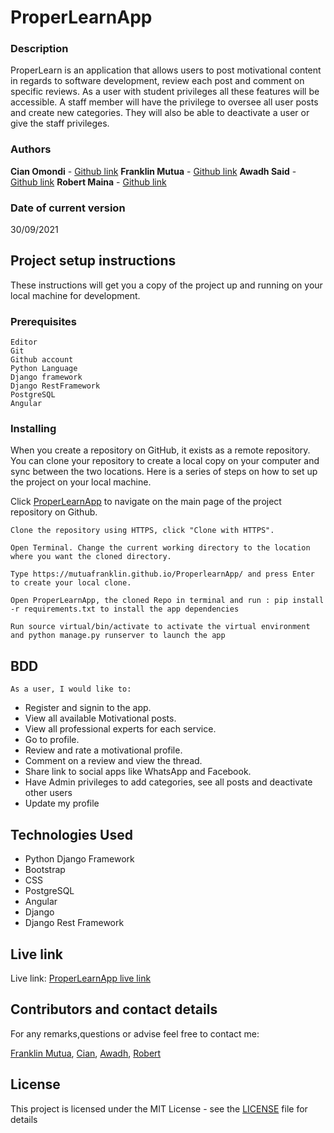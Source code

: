 # ProperLearnApp


### Description

ProperLearn is an application that allows users to post motivational content in regards to software development, review each post and comment on specific reviews. As a user with student privileges all these features will be accessible. A staff member will have the privilege to oversee all user posts and create new categories. They will also be able to deactivate a user or give the staff privileges.
### Authors

**Cian Omondi** - [Github link](https://github.com/Cian747) 
**Franklin Mutua** - [Github link](https://github.com/MutuaFranklin/)
**Awadh Said** - [Github link](https://github.com/Awadh-Awadh)
**Robert Maina** - [Github link](https://github.com/Robert-Moringa) 

### Date of current version

30/09/2021

## Project setup instructions

These instructions will get you a copy of the project up and running on your local machine for development.

### Prerequisites

```
Editor
Git
Github account
Python Language
Django framework
Django RestFramework
PostgreSQL
Angular
```

### Installing

When you create a repository on GitHub, it exists as a remote repository. You can clone your repository to create a local copy on your computer and sync between the two locations. Here is a series of steps on how to set up the project on your local machine.

Click [ProperLearnApp](https://mutuafranklin.github.io/ProperlearnApp/) to navigate on the main page of the project repository on Github.

```
Clone the repository using HTTPS, click "Clone with HTTPS".
```

```
Open Terminal. Change the current working directory to the location where you want the cloned directory.
```

```
Type https://mutuafranklin.github.io/ProperlearnApp/ and press Enter to create your local clone.

```

```
Open ProperLearnApp, the cloned Repo in terminal and run : pip install -r requirements.txt to install the app dependencies

```

```
Run source virtual/bin/activate to activate the virtual environment and python manage.py runserver to launch the app

```

## BDD
    As a user, I would like to:

- Register and signin to the app.
- View all available Motivational posts.
- View all professional experts for each service. 
- Go to profile. 
- Review and rate a motivational profile.
- Comment on a review and view the thread.
- Share link to social apps like WhatsApp and Facebook.
- Have Admin privileges to add categories, see all posts and deactivate other users
- Update my profile


## Technologies Used
- Python Django Framework
- Bootstrap
- CSS
- PostgreSQL
- Angular
- Django
- Django Rest Framework

## Live link

Live link: [ProperLearnApp live link](https://mutuafranklin.github.io/ProperlearnApp/)

## Contributors and contact details

For any remarks,questions or advise feel free to contact me:

[Franklin Mutua](https://github.com/MutuaFranklin),
[Cian](https://github.com/Cian747),
[Awadh](https://github.com/Awadh-Awadh),
[Robert](https://github.com/Robert-Moringa)


## License

This project is licensed under the MIT License - see the [LICENSE](LICENSE) file for details